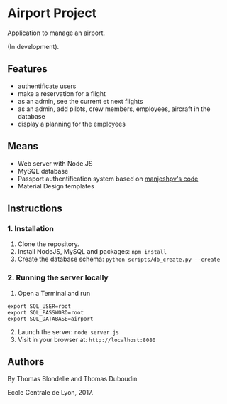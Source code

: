 # Airport Project

Application to manage an airport.

(In development).

## Features
- authentificate users
- make a reservation for a flight
- as an admin, see the current et next flights 
- as an admin, add pilots, crew members, employees, aircraft in the database
- display a planning for the employees

## Means

- Web server with Node.JS
- MySQL database
- Passport authentification system based on [manjeshpv's code](https://github.com/manjeshpv/node-express-passport-mysql)
- Material Design templates

## Instructions

### 1. Installation
1. Clone the repository.
2. Install NodeJS, MySQL and packages: `npm install`
3. Create the database schema: `python scripts/db_create.py --create`

### 2. Running the server locally
1. Open a Terminal and run
``` 
export SQL_USER=root
export SQL_PASSWORD=root
export SQL_DATABASE=airport
```
2. Launch the server: `node server.js`
3. Visit in your browser at: `http://localhost:8080`


## Authors

By Thomas Blondelle and Thomas Duboudin

Ecole Centrale de Lyon, 2017.

